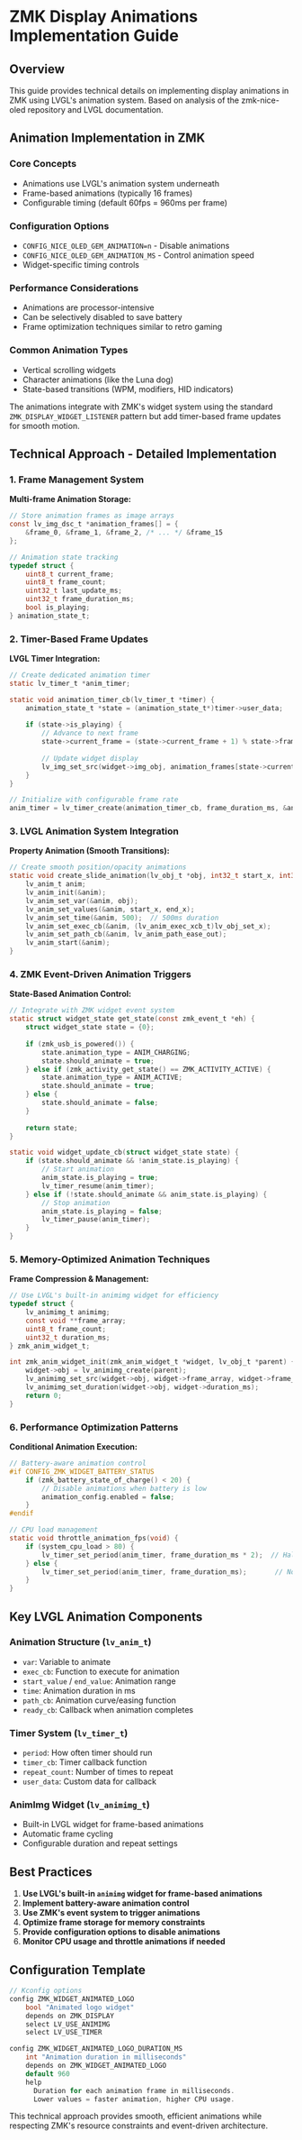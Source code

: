 # ZMK Display Animations Implementation Guide

## Overview

This guide provides technical details on implementing display animations in ZMK using LVGL's animation system. Based on analysis of the zmk-nice-oled repository and LVGL documentation.

## Animation Implementation in ZMK

### Core Concepts
- Animations use LVGL's animation system underneath
- Frame-based animations (typically 16 frames)
- Configurable timing (default 60fps = 960ms per frame)

### Configuration Options
- `CONFIG_NICE_OLED_GEM_ANIMATION=n` - Disable animations
- `CONFIG_NICE_OLED_GEM_ANIMATION_MS` - Control animation speed
- Widget-specific timing controls

### Performance Considerations
- Animations are processor-intensive
- Can be selectively disabled to save battery
- Frame optimization techniques similar to retro gaming

### Common Animation Types
- Vertical scrolling widgets
- Character animations (like the Luna dog)
- State-based transitions (WPM, modifiers, HID indicators)

The animations integrate with ZMK's widget system using the standard `ZMK_DISPLAY_WIDGET_LISTENER` pattern but add timer-based frame updates for smooth motion.

## Technical Approach - Detailed Implementation

### 1. Frame Management System

**Multi-frame Animation Storage:**
```c
// Store animation frames as image arrays
const lv_img_dsc_t *animation_frames[] = {
    &frame_0, &frame_1, &frame_2, /* ... */ &frame_15
};

// Animation state tracking
typedef struct {
    uint8_t current_frame;
    uint8_t frame_count;
    uint32_t last_update_ms;
    uint32_t frame_duration_ms;
    bool is_playing;
} animation_state_t;
```

### 2. Timer-Based Frame Updates

**LVGL Timer Integration:**
```c
// Create dedicated animation timer
static lv_timer_t *anim_timer;

static void animation_timer_cb(lv_timer_t *timer) {
    animation_state_t *state = (animation_state_t*)timer->user_data;
    
    if (state->is_playing) {
        // Advance to next frame
        state->current_frame = (state->current_frame + 1) % state->frame_count;
        
        // Update widget display
        lv_img_set_src(widget->img_obj, animation_frames[state->current_frame]);
    }
}

// Initialize with configurable frame rate
anim_timer = lv_timer_create(animation_timer_cb, frame_duration_ms, &anim_state);
```

### 3. LVGL Animation System Integration

**Property Animation (Smooth Transitions):**
```c
// Create smooth position/opacity animations
static void create_slide_animation(lv_obj_t *obj, int32_t start_x, int32_t end_x) {
    lv_anim_t anim;
    lv_anim_init(&anim);
    lv_anim_set_var(&anim, obj);
    lv_anim_set_values(&anim, start_x, end_x);
    lv_anim_set_time(&anim, 500);  // 500ms duration
    lv_anim_set_exec_cb(&anim, (lv_anim_exec_xcb_t)lv_obj_set_x);
    lv_anim_set_path_cb(&anim, lv_anim_path_ease_out);
    lv_anim_start(&anim);
}
```

### 4. ZMK Event-Driven Animation Triggers

**State-Based Animation Control:**
```c
// Integrate with ZMK widget event system
static struct widget_state get_state(const zmk_event_t *eh) {
    struct widget_state state = {0};
    
    if (zmk_usb_is_powered()) {
        state.animation_type = ANIM_CHARGING;
        state.should_animate = true;
    } else if (zmk_activity_get_state() == ZMK_ACTIVITY_ACTIVE) {
        state.animation_type = ANIM_ACTIVE;
        state.should_animate = true;
    } else {
        state.should_animate = false;
    }
    
    return state;
}

static void widget_update_cb(struct widget_state state) {
    if (state.should_animate && !anim_state.is_playing) {
        // Start animation
        anim_state.is_playing = true;
        lv_timer_resume(anim_timer);
    } else if (!state.should_animate && anim_state.is_playing) {
        // Stop animation
        anim_state.is_playing = false;
        lv_timer_pause(anim_timer);
    }
}
```

### 5. Memory-Optimized Animation Techniques

**Frame Compression & Management:**
```c
// Use LVGL's built-in animimg widget for efficiency
typedef struct {
    lv_animimg_t animimg;
    const void **frame_array;
    uint8_t frame_count;
    uint32_t duration_ms;
} zmk_anim_widget_t;

int zmk_anim_widget_init(zmk_anim_widget_t *widget, lv_obj_t *parent) {
    widget->obj = lv_animimg_create(parent);
    lv_animimg_set_src(widget->obj, widget->frame_array, widget->frame_count);
    lv_animimg_set_duration(widget->obj, widget->duration_ms);
    return 0;
}
```

### 6. Performance Optimization Patterns

**Conditional Animation Execution:**
```c
// Battery-aware animation control
#if CONFIG_ZMK_WIDGET_BATTERY_STATUS
    if (zmk_battery_state_of_charge() < 20) {
        // Disable animations when battery is low
        animation_config.enabled = false;
    }
#endif

// CPU load management
static void throttle_animation_fps(void) {
    if (system_cpu_load > 80) {
        lv_timer_set_period(anim_timer, frame_duration_ms * 2);  // Half FPS
    } else {
        lv_timer_set_period(anim_timer, frame_duration_ms);       // Normal FPS
    }
}
```

## Key LVGL Animation Components

### Animation Structure (`lv_anim_t`)
- `var`: Variable to animate
- `exec_cb`: Function to execute for animation
- `start_value` / `end_value`: Animation range
- `time`: Animation duration in ms
- `path_cb`: Animation curve/easing function
- `ready_cb`: Callback when animation completes

### Timer System (`lv_timer_t`)
- `period`: How often timer should run
- `timer_cb`: Timer callback function
- `repeat_count`: Number of times to repeat
- `user_data`: Custom data for callback

### AnimImg Widget (`lv_animimg_t`)
- Built-in LVGL widget for frame-based animations
- Automatic frame cycling
- Configurable duration and repeat settings

## Best Practices

1. **Use LVGL's built-in `animimg` widget for frame-based animations**
2. **Implement battery-aware animation control**
3. **Use ZMK's event system to trigger animations**
4. **Optimize frame storage for memory constraints**
5. **Provide configuration options to disable animations**
6. **Monitor CPU usage and throttle animations if needed**

## Configuration Template

```c
// Kconfig options
config ZMK_WIDGET_ANIMATED_LOGO
    bool "Animated logo widget"
    depends on ZMK_DISPLAY
    select LV_USE_ANIMIMG
    select LV_USE_TIMER

config ZMK_WIDGET_ANIMATED_LOGO_DURATION_MS
    int "Animation duration in milliseconds"
    depends on ZMK_WIDGET_ANIMATED_LOGO
    default 960
    help
      Duration for each animation frame in milliseconds.
      Lower values = faster animation, higher CPU usage.
```

This technical approach provides smooth, efficient animations while respecting ZMK's resource constraints and event-driven architecture.